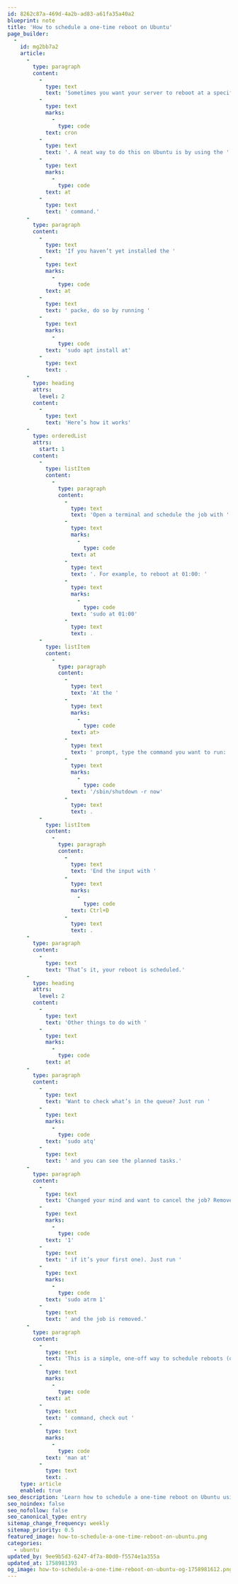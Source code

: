 ```yaml
---
id: 8262c87a-469d-4a2b-ad83-a61fa35a40a2
blueprint: note
title: 'How to schedule a one-time reboot on Ubuntu'
page_builder:
  -
    id: mg2bb7a2
    article:
      -
        type: paragraph
        content:
          -
            type: text
            text: 'Sometimes you want your server to reboot at a specific time, just once, not on a recurring schedule like with '
          -
            type: text
            marks:
              -
                type: code
            text: cron
          -
            type: text
            text: '. A neat way to do this on Ubuntu is by using the '
          -
            type: text
            marks:
              -
                type: code
            text: at
          -
            type: text
            text: ' command.'
      -
        type: paragraph
        content:
          -
            type: text
            text: 'If you haven’t yet installed the '
          -
            type: text
            marks:
              -
                type: code
            text: at
          -
            type: text
            text: ' packe, do so by running '
          -
            type: text
            marks:
              -
                type: code
            text: 'sudo apt install at'
          -
            type: text
            text: .
      -
        type: heading
        attrs:
          level: 2
        content:
          -
            type: text
            text: 'Here’s how it works'
      -
        type: orderedList
        attrs:
          start: 1
        content:
          -
            type: listItem
            content:
              -
                type: paragraph
                content:
                  -
                    type: text
                    text: 'Open a terminal and schedule the job with '
                  -
                    type: text
                    marks:
                      -
                        type: code
                    text: at
                  -
                    type: text
                    text: '. For example, to reboot at 01:00: '
                  -
                    type: text
                    marks:
                      -
                        type: code
                    text: 'sudo at 01:00'
                  -
                    type: text
                    text: .
          -
            type: listItem
            content:
              -
                type: paragraph
                content:
                  -
                    type: text
                    text: 'At the '
                  -
                    type: text
                    marks:
                      -
                        type: code
                    text: at>
                  -
                    type: text
                    text: ' prompt, type the command you want to run: '
                  -
                    type: text
                    marks:
                      -
                        type: code
                    text: '/sbin/shutdown -r now'
                  -
                    type: text
                    text: .
          -
            type: listItem
            content:
              -
                type: paragraph
                content:
                  -
                    type: text
                    text: 'End the input with '
                  -
                    type: text
                    marks:
                      -
                        type: code
                    text: Ctrl+D
                  -
                    type: text
                    text: .
      -
        type: paragraph
        content:
          -
            type: text
            text: 'That’s it, your reboot is scheduled.'
      -
        type: heading
        attrs:
          level: 2
        content:
          -
            type: text
            text: 'Other things to do with '
          -
            type: text
            marks:
              -
                type: code
            text: at
      -
        type: paragraph
        content:
          -
            type: text
            text: 'Want to check what’s in the queue? Just run '
          -
            type: text
            marks:
              -
                type: code
            text: 'sudo atq'
          -
            type: text
            text: ' and you can see the planned tasks.'
      -
        type: paragraph
        content:
          -
            type: text
            text: 'Changed your mind and want to cancel the job? Remove it by ID (usually '
          -
            type: text
            marks:
              -
                type: code
            text: '1'
          -
            type: text
            text: ' if it’s your first one). Just run '
          -
            type: text
            marks:
              -
                type: code
            text: 'sudo atrm 1'
          -
            type: text
            text: ' and the job is removed.'
      -
        type: paragraph
        content:
          -
            type: text
            text: 'This is a simple, one-off way to schedule reboots (or any other command) without messing around with cron jobs. For more info about the '
          -
            type: text
            marks:
              -
                type: code
            text: at
          -
            type: text
            text: ' command, check out '
          -
            type: text
            marks:
              -
                type: code
            text: 'man at'
          -
            type: text
            text: .
    type: article
    enabled: true
seo_description: 'Learn how to schedule a one-time reboot on Ubuntu using the at command. A simple alternative to cron for planned restarts with easy cancel options.'
seo_noindex: false
seo_nofollow: false
seo_canonical_type: entry
sitemap_change_frequency: weekly
sitemap_priority: 0.5
featured_image: how-to-schedule-a-one-time-reboot-on-ubuntu.png
categories:
  - ubuntu
updated_by: 9ee9b5d3-6247-4f7a-80d0-f5574e1a355a
updated_at: 1758981393
og_image: how-to-schedule-a-one-time-reboot-on-ubuntu-og-1758981612.png
---
```

